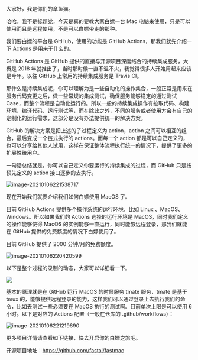 大家好，我是你们的章鱼猫。

哈哈，我不是标题党，今天是真的要教大家白嫖一台 Mac 电脑来使用，只是可以使用而且是远程使用，不是可以白嫖带走的那种。

我们要白嫖的平台是 GitHub，使用的功能是 GitHub Actions，那我们就先介绍一下 Actions 是用来干什么的。

GitHub Actions 是 GitHub 提供的直接与开源项目深度结合的持续集成服务，大概是 2018 年就推出了，当时那时候一直不温不火，我觉得很多人开始用起来应该是今年。以往 GitHub 上常用的持续集成服务是 Travis CI。

那什么是持续集成呢，你可以理解为是一些自动化的操作集合，一般正常是用来在服务代码变更之后，做一些常规的集成测试，确保服务能够稳定的通过测试 Case，而整个流程是自动化运行的。所以一般的持续集成操作有拉取代码、构建环境、编译代码、运行测试等，而在除此之外，不同的服务或者使用方会有自己的定制化的运行需求，这部分是没有办法提供统一的解决方案。

GitHub 的解决方案是把上述的子过程定义为 action，action 之间可以相互的组合，最后变成一个链式执行的 actions。而每一个 action 都是可以自己定义的，也可以分享给其他人试用，这样在保证整体流程执行统一的情况下，提供了更多的扩展性给用户。

一句话总结就是，你可以自己定义你要运行的持续集成的过程，而 GitHub 只是按预先定义的 action 接口逐步的去执行。

![image-20210106221538717](https://7465-test-3c9b5e-books-1301492295.tcb.qcloud.la/images/compress_image-20210106221538717.png)

现在开始我们就要介绍我们如何白嫖使用 MacOS 了。

目前 GitHub Actions 提供多个操作系统的运行环境，比如 Linux 、MacOS、Windows。所以如果我们的 Actions 选择的运行环境是 MacOS，同时我们定义的操作能够使得 MacOS 的实例能够一直运行，同时能够远程登录，那我们就能在 GitHub 提供的免费额度的情况下白嫖使用了。

目前 GitHub 提供了 2000 分钟/月的免费额度。

![image-20210106220420599](https://7465-test-3c9b5e-books-1301492295.tcb.qcloud.la/images/compress_image-20210106220420599.png)

以下是整个过程的录制的动态，大家可以详细看一下。

![](https://files.fast.ai/images/fastmac-optimize.gif)

基本的原理就是在 GitHub 运行 MacOS 的时候服务 tmate 服务，tmate 是基于 tmux 的，能够提供远程登录的能力，这样我们可以通过登录上去执行我们的命令，比如去测试一些必须要在 MacOS 执行的测试啊。目前单次上限是可以使用 6 小时。以下是对应的 Actions 配置（一般在仓库的 .github/workflows）：

![image-20210106221219690](https://7465-test-3c9b5e-books-1301492295.tcb.qcloud.la/images/compress_image-20210106221219690.png)

更多项目详情请查看如下链接，快去开启你的白嫖之旅吧。

开源项目地址：https://github.com/fastai/fastmac

